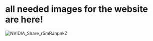 # all needed images for the website are here!

![NVIDIA_Share_r5mRJnpnkZ](https://user-images.githubusercontent.com/36286877/131650282-50812ad5-af30-4cba-9972-a8d7aa8ac997.png)


